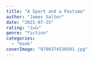 ```yaml
---
title: "A Sport and a Pastime"
author: "James Salter"
date: "2021-07-25"
rating: "👍👍"
genre: "fiction"
categories: 
  - "book"
coverImage: "9780374530501.jpg"
---
```



